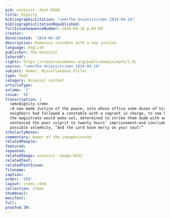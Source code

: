 ```yaml
---
pid: unionist--text-0360
title: Dignity
bibliographicCitation: "<em>The Unionist</em> 1834-04-10"
bibliographicCitationRepublished: 
fullIssueSequenceNumber: 1834-04-10 p.04.60
creator: 
dateCreated: '1834-04-10'
description: Humorous incident with a new justice
language: English
publisher: The Unionist
IsPartOf: 
rights: https://creativecommons.org/publicdomain/mark/1.0/
source: "<em>The Unionist</em> 1834-04-10"
subject: Humor; Miscellaneous Filler
type: Text
category: Unionist content
articleType: 
volume: '1'
issue: '36'
transcription: |
  <em>Dignity.</em>
  —A new made Justice of the peace, into whose office some dozen of his
  neighbors had followed a constable with a vagrant in charge, to see how
  the magistrate would make out, determined to strike them dumb with awe. He
  sentenced the poor culprit to twenty hours’ imprisonment—and concluded with all
  possible solemnity, “And the Lord have mercy on your soul!”
scholarlyNotes: 
commentary: Humor of the inexperienced
relatedPeople: 
featured: 
repeated: 
relatedImage: unionist--image-0333
relatedText: 
relatedTextIssue: 
filename: 
caption: 
order: '359'
layout: items_item
collection: items
thumbnail: 
manifest: 
full: 
proofed JR: 
---
```


